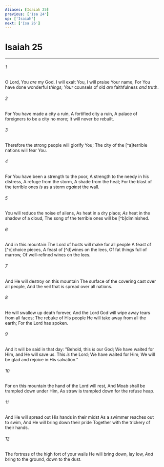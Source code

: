 ```yaml
---
Aliases: [Isaiah 25]
previous: ['Isa 24']
up: ['Isaiah']
next: ['Isa 26']
---
```

# Isaiah 25

***


###### 1 
O Lord, You _are_ my God. I will exalt You, I will praise Your name, For You have done wonderful _things;_ _Your_ counsels of old _are_ faithfulness _and_ truth. 

###### 2 
For You have made a city a ruin, A fortified city a ruin, A palace of foreigners to be a city no more; It will never be rebuilt. 

###### 3 
Therefore the strong people will glorify You; The city of the [^a]terrible nations will fear You. 

###### 4 
For You have been a strength to the poor, A strength to the needy in his distress, A refuge from the storm, A shade from the heat; For the blast of the terrible ones _is_ as a storm _against_ the wall. 

###### 5 
You will reduce the noise of aliens, As heat in a dry place; _As_ heat in the shadow of a cloud, The song of the terrible ones will be [^b]diminished. 

###### 6 
And in this mountain The Lord of hosts will make for all people A feast of [^c]choice pieces, A feast of [^d]wines on the lees, Of fat things full of marrow, Of well-refined wines on the lees. 

###### 7 
And He will destroy on this mountain The surface of the covering cast over all people, And the veil that is spread over all nations. 

###### 8 
He will swallow up death forever, And the Lord God will wipe away tears from all faces; The rebuke of His people He will take away from all the earth; For the Lord has spoken. 

###### 9 
And it will be said in that day: "Behold, this _is_ our God; We have waited for Him, and He will save us. This _is_ the Lord; We have waited for Him; We will be glad and rejoice in His salvation." 

###### 10 
For on this mountain the hand of the Lord will rest, And Moab shall be trampled down under Him, As straw is trampled down for the refuse heap. 

###### 11 
And He will spread out His hands in their midst As a swimmer reaches out to swim, And He will bring down their pride Together with the trickery of their hands. 

###### 12 
The fortress of the high fort of your walls He will bring down, lay low, _And_ bring to the ground, down to the dust.
